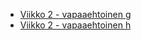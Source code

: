 - [Viikko 2 - vapaaehtoinen g](julk_viikko2_teht.md#g-vapaaehtoinen-johdantotehtävä-joka-auttaa-010-staff-only-ratkaisemisessa-ratkaise-portswigger-academyn-lab-sql-injection-vulnerability-in-where-clause-allowing-retrieval-of-hidden-data)
- [Viikko 2 - vapaaehtoinen h](julk_viikko2_teht.md#h-vapaaehtoinen-johdantotehtävä-joka-auttaa-010-staff-only-ratkaisemisessa-ratkaise-portswigger-academyn-lab-sql-injection-vulnerability-allowing-login-bypass)
